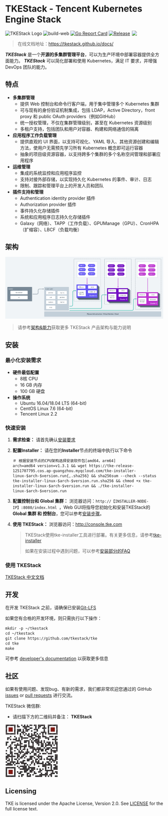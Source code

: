 # TKEStack - Tencent Kubernetes Engine Stack

<img align="right" width="100px" src="https://avatars0.githubusercontent.com/u/57258287?s=200&v=4">

![TKEStack Logo](https://github.com/tkestack/tke/workflows/build/badge.svg?branch=master)
![build-web](https://github.com/tkestack/tke/workflows/build-web/badge.svg)
[![Go Report Card](https://goreportcard.com/badge/tkestack.io/tke)](https://goreportcard.com/report/tkestack.io/tke)
[![Release](https://img.shields.io/github/release/tkestack/tke.svg?style=flat-square)](https://github.com/tkestack/tke/releases)

> 在线文档地址：https://tkestack.github.io/docs/

***TKEStack*** 是一个**开源的多集群管理平台**，可以为生产环境中部署容器提供全方面能力。 ***TKEStack*** 可以简化部署和使用 Kubernetes，满足 IT 要求，并增强 DevOps 团队的能力。

## 特点

* **多集群管理**
  * 提供 Web 控制台和命令行客户端，用于集中管理多个 Kubernetes 集群
  * 可与现有的身份验证机制集成，包括 LDAP，Active Directory，front proxy 和 public OAuth providers（例如GitHub）
  * 统一授权管理，不仅在集群管理级别，甚至在 Kubernetes 资源级别
  * 多租户支持，包括团队和用户对容器、构建和网络通信的隔离
* **应用程序工作负载管理**
     * 提供直观的 UI 界面，以支持可视化、YAML 导入、其他资源创建和编辑方法，使用户无需预先学习所有 Kubernetes 概念即可运行容器
     * 抽象的项目级资源容器，以支持跨多个集群的多个名称空间管理和部署应用程序
* **运维管理**
     * 集成的系统监控和应用程序监控
     * 支持对接外部存储，以实现持久化 Kubernetes 的事件、审计、日志
     * 限制、跟踪和管理平台上的开发人员和团队
* **插件支持和管理**
     * Authentication identity provider 插件
     * Authorization provider 插件
     * 事件持久化存储插件
     * 系统和应用程序日志持久化存储插件
     * Galaxy（网络）、TAPP（工作负载）、GPUManage（GPU）、CronHPA（扩缩容）、LBCF（负载均衡）

## 架构

![Architecture Of TKE](../../images/TKEStackHighLevelArchitecture@2x.png)

> 请参考[架构&能力](../zh-CN/installation/installation-architecture.md)获取更多 TKEStack 产品架构与能力说明

## 安装

### 最小化安装需求

* **硬件最低配置**
  * 8核 CPU
  * 16 GB 内存
  * 100 GB 硬盘
* **操作系统**
  * Ubuntu 16.04/18.04  LTS (64-bit)
  * CentOS Linux 7.6 (64-bit)
  * Tencent Linux 2.2 

### 快速安装

1. **需求检查：** 请首先确认[安装要求](installation/installation-requirement.md)

2. **配置Installer：** 请在您的**Installer**节点的终端中执行以下命令

   ```shell
   ＃ 根据安装节点的CPU架构选择安装软件包[amd64，arm64]
   arch=amd64 version=v1.3.1 && wget https://tke-release-1251707795.cos.ap-guangzhou.myqcloud.com/tke-installer-linux-$arch-$version.run{,.sha256} && sha256sum --check --status tke-installer-linux-$arch-$version.run.sha256 && chmod +x tke-installer-linux-$arch-$version.run && ./tke-installer-linux-$arch-$version.run
   ```

3. **配置控制台和 Global 集群：** 浏览器访问：`http://【INSTALLER-NODE-IP】:8080/index.html `，Web GUI将指导您初始化和安装TKEStack的 **Global 集群 和 控制台**，您可以参考[安装步骤](installation/installation-procedures.md)。

4. **使用 TKEStack：** 浏览器访问：http://console.tke.com

   > TKEStack使用tke-installer工具进行部署。有关更多信息，请参考[tke-installer](../../user/tke-installer/README.md)
   >
   > 如果在安装过程中遇到问题，可以参考[安装部分的FAQ](FAQ/Installation)


### 使用 TKEStack

[TKEStack 中文文档 ](https://tkestack.github.io/docs/)

## 开发

在开发 TKEStack 之前，请确保已安装[Git-LFS](https://github.com/git-lfs/git-lfs)

如果您有合格的开发环境，则只需执行以下操作：

```
mkdir -p ~/tkestack
cd ~/tkestack
git clone https://github.com/tkestack/tke
cd tke
make
```

可参考 [developer's documentation](../../devel/development.md) 以获取更多信息

## 社区

如果有使用问题、发现bug、有新的需求，我们都非常欢迎您通过的 GitHub [issues](https://github.com/tkestack/tke/issues/new/choose) or [pull requests](https://github.com/tkestack/tke/pulls) 进行交流。

TKEStack 微信群:

- 请扫描下方的二维码并备注： **TKEStack**

![TKEStack](../../images/wechat.jpeg)

## Licensing

TKE is licensed under the Apache License, Version 2.0. See [LICENSE](../../../LICENSE) for the full license text.